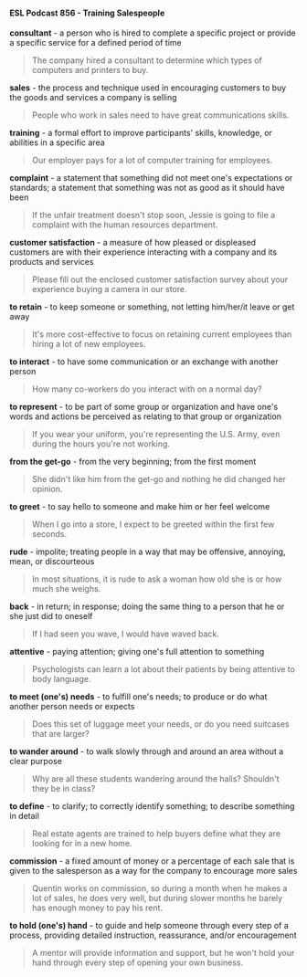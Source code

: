 #### ESL Podcast 856 - Training Salespeople

**consultant** - a person who is hired to complete a specific project or provide a
specific service for a defined period of time

> The company hired a consultant to determine which types of computers and
printers to buy.

**sales** - the process and technique used in encouraging customers to buy the
goods and services a company is selling

> People who work in sales need to have great communications skills.

**training** - a formal effort to improve participants' skills, knowledge, or abilities in
a specific area

> Our employer pays for a lot of computer training for employees.

**complaint** - a statement that something did not meet one's expectations or
standards; a statement that something was not as good as it should have been

> If the unfair treatment doesn't stop soon, Jessie is going to file a complaint with
the human resources department.

**customer satisfaction** - a measure of how pleased or displeased customers
are with their experience interacting with a company and its products and
services

> Please fill out the enclosed customer satisfaction survey about your experience
buying a camera in our store.

**to retain** - to keep someone or something, not letting him/her/it leave or get
away

> It's more cost-effective to focus on retaining current employees than hiring a lot
of new employees.

**to interact** - to have some communication or an exchange with another person

> How many co-workers do you interact with on a normal day?

**to represent** - to be part of some group or organization and have one's words
and actions be perceived as relating to that group or organization

> If you wear your uniform, you're representing the U.S. Army, even during the
hours you're not working.

**from the get-go** - from the very beginning; from the first moment

> She didn't like him from the get-go and nothing he did changed her opinion.

**to greet** - to say hello to someone and make him or her feel welcome

> When I go into a store, I expect to be greeted within the first few seconds.

**rude** - impolite; treating people in a way that may be offensive, annoying, mean,
or discourteous

> In most situations, it is rude to ask a woman how old she is or how much she
weighs.

**back** - in return; in response; doing the same thing to a person that he or she
just did to oneself

> If I had seen you wave, I would have waved back.

**attentive** - paying attention; giving one's full attention to something

> Psychologists can learn a lot about their patients by being attentive to body
language.

**to meet (one's) needs** - to fulfill one's needs; to produce or do what another
person needs or expects

> Does this set of luggage meet your needs, or do you need suitcases that are
larger?

**to wander around** - to walk slowly through and around an area without a clear
purpose

> Why are all these students wandering around the halls? Shouldn't they be in
class?

**to define** - to clarify; to correctly identify something; to describe something in
detail

> Real estate agents are trained to help buyers define what they are looking for in
a new home.

**commission** - a fixed amount of money or a percentage of each sale that is
given to the salesperson as a way for the company to encourage more sales

> Quentin works on commission, so during a month when he makes a lot of
sales, he does very well, but during slower months he barely has enough money
to pay his rent.

**to hold (one's) hand** - to guide and help someone through every step of a
process, providing detailed instruction, reassurance, and/or encouragement

> A mentor will provide information and support, but he won't hold your hand
through every step of opening your own business.


